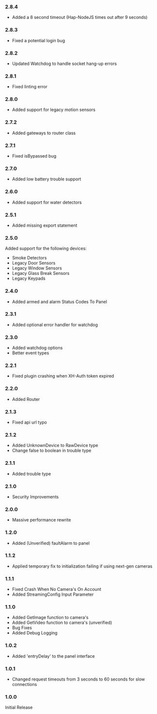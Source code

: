 ### 2.8.4 
* Added a 8 second timeout (Hap-NodeJS times out after 9 seconds)



### 2.8.3 
* Fixed a potential login bug


### 2.8.2 
* Updated Watchdog to handle socket hang-up errors


### 2.8.1 
* Fixed linting error


### 2.8.0 
* Added support for legacy motion sensors


### 2.7.2 
* Added gateways to router class


### 2.7.1 
* Fixed isBypassed bug


### 2.7.0 
* Added low battery trouble support


### 2.6.0 
* Added support for water detectors


### 2.5.1 
* Added missing export statement


### 2.5.0 
Added support for the following devices:
 * Smoke Detectors
 * Legacy Door Sensors
 * Legacy Window Sensors
 * Legacy Glass Break Sensors
 * Legacy Keypads


### 2.4.0 
* Added armed and alarm Status Codes To Panel


### 2.3.1 
* Added optional error handler for watchdog


### 2.3.0 
* Added watchdog options
* Better event types


### 2.2.1 
* Fixed plugin crashing when XH-Auth token expired


### 2.2.0 
* Added Router


### 2.1.3 
* Fixed api url typo


### 2.1.2 
* Added UnknownDevice to RawDevice type
* Change false to boolean in trouble type



### 2.1.1

* Added trouble type

### 2.1.0

* Security Improvements

### 2.0.0

* Massive performance rewrite

### 1.2.0

* Added (Unverified) faultAlarm to panel

### 1.1.2

* Applied temporary fix to initialization failing if using next-gen cameras

### 1.1.1

* Fixed Crash When No Camera's On Account
* Added StreamingConfig Input Parameter

### 1.1.0

* Added GetImage function to camera's
* Added GetVideo function to camera's (unverified)
* Bug Fixes
* Added Debug Logging

### 1.0.2

* Added 'entryDelay' to the panel interface

### 1.0.1

* Changed request timeouts from 3 seconds to 60 seconds for slow connections

### 1.0.0

Initial Release
